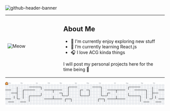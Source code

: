 <img width="2125" height="575" alt="github-header-banner" src="https://github.com/user-attachments/assets/f81762f3-8ec7-4f7d-8c87-a064cb8d3c11" />

<!--**lululuqman/lululuqman** is a ✨ _special_ ✨ repository because its `README.md` (this file) appears on your GitHub profile.

Here are some ideas to get you started:


- 🔭 I’m currently working on ...
- 🌱 I’m currently learning ...
- 👯 I’m looking to collaborate on ...
- 🤔 I’m looking for help with ...
- 💬 Ask me about ...
- 📫 How to reach me: ...
- 😄 Pronouns: ...
- ⚡ Fun fact: ...
-->

<div align="left">
  <table>
    <tr>
      <td width="35%">
        <img src="https://github.com/user-attachments/assets/252f9ecb-0b90-4ff9-9832-e5f3ad497c39" width="200" height="170" alt="Meow"/>
      </td>
      <td width="65%">
        <h2>About Me</h2>
        <ul align="left">
          <li>🔭 I'm currently enjoy exploring new stuff</li>
          <li>📖 I’m currently learning React.js</li>
          <li>🎧 I love ACG kinda things</li>
        </ul>
        <p align="left">
          I will post my personal projects here for the time being 🚀
        </p>
      </td>
    </tr>
  </table>
</div>

<picture>
  <source media="(prefers-color-scheme: dark)" srcset="https://raw.githubusercontent.com/lululuqman/lululuqman/output/pacman-contribution-graph-dark.svg">
  <source media="(prefers-color-scheme: light)" srcset="https://raw.githubusercontent.com/lululuqman/lululuqman/output/pacman-contribution-graph.svg">
  <img alt="pacman contribution graph" src="https://raw.githubusercontent.com/lululuqman/lululuqman/output/pacman-contribution-graph.svg">
</picture>

